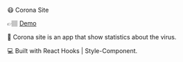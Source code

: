 😷 Corona Site

👉🏽 [Demo](https://corona-data-stats.netlify.com)

🌟 Corona site is an app that show statistics about the virus. 

💻 Built with React Hooks | Style-Component.

